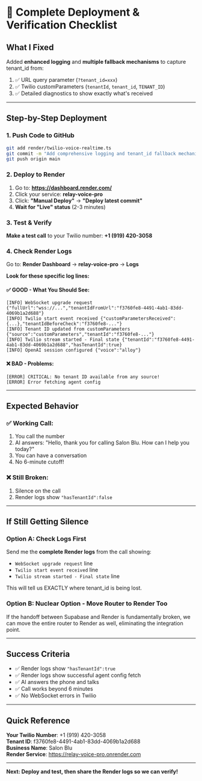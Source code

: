 # 🚀 Complete Deployment & Verification Checklist

## What I Fixed

Added **enhanced logging** and **multiple fallback mechanisms** to capture tenant_id from:
1. ✅ URL query parameter (`?tenant_id=xxx`)
2. ✅ Twilio customParameters (`tenantId`, `tenant_id`, `TENANT_ID`)
3. ✅ Detailed diagnostics to show exactly what's received

---

## Step-by-Step Deployment

### 1. Push Code to GitHub

```bash
git add render/twilio-voice-realtime.ts
git commit -m "Add comprehensive logging and tenant_id fallback mechanisms"
git push origin main
```

### 2. Deploy to Render

1. Go to: **https://dashboard.render.com/**
2. Click your service: **relay-voice-pro**
3. Click: **"Manual Deploy"** → **"Deploy latest commit"**
4. **Wait for "Live" status** (2-3 minutes)

### 3. Test & Verify

**Make a test call** to your Twilio number: **+1 (919) 420-3058**

### 4. Check Render Logs

Go to: **Render Dashboard** → **relay-voice-pro** → **Logs**

**Look for these specific log lines:**

#### ✅ **GOOD - What You Should See:**

```
[INFO] WebSocket upgrade request {"fullUrl":"wss://...","tenantIdFromUrl":"f3760fe8-4491-4ab1-83dd-4069b1a2d688"}
[INFO] Twilio start event received {"customParametersReceived":{...},"tenantIdBeforeCheck":"f3760fe8-..."}
[INFO] Tenant ID updated from customParameters {"source":"customParameters","tenantId":"f3760fe8-..."}
[INFO] Twilio stream started - Final state {"tenantId":"f3760fe8-4491-4ab1-83dd-4069b1a2d688","hasTenantId":true}
[INFO] OpenAI session configured {"voice":"alloy"}
```

#### ❌ **BAD - Problems:**

```
[ERROR] CRITICAL: No tenant ID available from any source!
[ERROR] Error fetching agent config
```

---

## Expected Behavior

### ✅ **Working Call**:
1. You call the number
2. AI answers: "Hello, thank you for calling Salon Blu. How can I help you today?"
3. You can have a conversation
4. No 6-minute cutoff!

### ❌ **Still Broken**:
1. Silence on the call
2. Render logs show `"hasTenantId":false`

---

## If Still Getting Silence

### Option A: Check Logs First

Send me the **complete Render logs** from the call showing:
- `WebSocket upgrade request` line
- `Twilio start event received` line  
- `Twilio stream started - Final state` line

This will tell us EXACTLY where tenant_id is being lost.

### Option B: Nuclear Option - Move Router to Render Too

If the handoff between Supabase and Render is fundamentally broken, we can move the entire router to Render as well, eliminating the integration point.

---

## Success Criteria

- ✅ Render logs show `"hasTenantId":true`
- ✅ Render logs show successful agent config fetch
- ✅ AI answers the phone and talks
- ✅ Call works beyond 6 minutes
- ✅ No WebSocket errors in Twilio

---

## Quick Reference

**Your Twilio Number**: +1 (919) 420-3058  
**Tenant ID**: f3760fe8-4491-4ab1-83dd-4069b1a2d688  
**Business Name**: Salon Blu  
**Render Service**: https://relay-voice-pro.onrender.com

---

**Next: Deploy and test, then share the Render logs so we can verify!**
